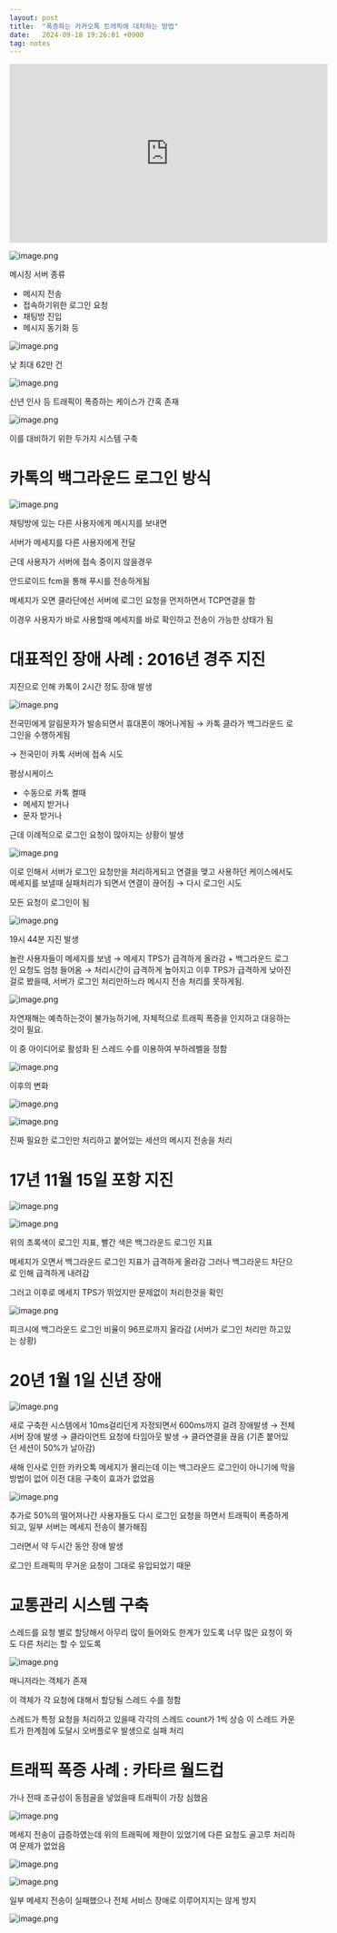 ```yaml
---
layout: post
title:  "폭증하는 카카오톡 트래픽에 대처하는 방법"
date:   2024-09-18 19:26:01 +0900
tag: notes
---
```


<iframe width="560" height="315" src="https://www.youtube.com/embed/U905BeDQ_BA?si=7q41Bl3I4pmG309J" title="YouTube video player" frameborder="0" allow="accelerometer; autoplay; clipboard-write; encrypted-media; gyroscope; picture-in-picture; web-share" referrerpolicy="strict-origin-when-cross-origin" allowfullscreen></iframe>

![image.png](/images/kakaotalkdisaster/image.png)

메시징 서버 종류

- 메시지 전송
- 접속하기위한 로그인 요청
- 채팅방 진입
- 메시지 동기화 등

![image.png](/images/kakaotalkdisaster/image%201.png)

낮 최대 62만 건

![image.png](/images/kakaotalkdisaster/image%202.png)

신년 인사 등 트래픽이 폭증하는 케이스가 간혹 존재

![image.png](/images/kakaotalkdisaster/image%203.png)

이를 대비하기 위한 두가지 시스템 구축

# 카톡의 백그라운드 로그인 방식

![image.png](/images/kakaotalkdisaster/image%204.png)

채팅방에 있는 다른 사용자에게 메시지를 보내면

서버가 메세지를 다른 사용자에게 전달

근데 사용자가 서버에 접속 중이지 않을경우

안드로이드 fcm을 통해 푸시를 전송하게됨

메세지가 오면 클라단에선 서버에 로그인 요청을 먼저하면서 TCP연결을 함

이경우 사용자가 바로 사용할때 메세지를 바로 확인하고 전송이 가능한 상태가 됨 

# 대표적인 장애 사례 : 2016년 경주 지진

지진으로 인해 카톡이 2시간 정도 장애 발생

![image.png](/images/kakaotalkdisaster/image%205.png)

전국민에게 알림문자가 발송되면서 휴대폰이 깨어나게됨 → 카톡 클라가 백그라운드 로그인을 수행하게됨

→ 전국민이 카톡 서버에 접속 시도 

평상시케이스

- 수동으로 카톡 켤때
- 메세지 받거나
- 문자 받거나

근데 이례적으로 로그인 요청이 많아지는 상황이 발생

![image.png](/images/kakaotalkdisaster/image%206.png)

이로 인해서 서버가 로그인 요청만을 처리하게되고 연결을 맺고 사용하던 케이스에서도 메세지를 보낼때 실패처리가 되면서 연결이 끊어짐 → 다시 로그인 시도 

모든 요청이 로그인이 됨

![image.png](/images/kakaotalkdisaster/image%207.png)

19시 44분 지진 발생 

놀란 사용자들이 메세지를 보냄 → 메세지 TPS가 급격하게 올라감 + 백그라운드 로그인 요청도 엄청 들어옴 → 처리시간이 급격하게 높아지고 이후 TPS가 급격하게 낮아진걸로 봤을때, 서버가 로그인 처리만하느라 메시지 전송 처리를 못하게됨.

![image.png](/images/kakaotalkdisaster/image%208.png)

자연재해는 예측하는것이 불가능하기에, 자체적으로 트래픽 폭증을 인지하고 대응하는것이 필요.

이 중 아이디어로 활성화 된 스레드 수를 이용하여 부하레벨을 정함

![image.png](/images/kakaotalkdisaster/image%209.png)

이후의 변화

![image.png](/images/kakaotalkdisaster/image%2010.png)

![image.png](/images/kakaotalkdisaster/image%2011.png)

진짜 필요한 로그인만 처리하고 붙어있는 세션의 메시지 전송을 처리

# 17년 11월 15일 포항 지진

![image.png](/images/kakaotalkdisaster/image%2012.png)

![image.png](/images/kakaotalkdisaster/image%2013.png)

위의 초록색이 로그인 지표, 빨간 색은 백그라운드 로그인 지표 

메세지가 오면서 백그라운드 로그인 지표가 급격하게 올라감 그러나 백그라운드 차단으로 인해 급격하게 내려감

그러고 이후로 메세지 TPS가 뛰었지만 문제없이 처리한것을 확인

![image.png](/images/kakaotalkdisaster/image%2014.png)

피크시에 백그라운드 로그인 비율이 96프로까지 올라감 (서버가 로그인 처리만 하고있는 상황)

# 20년 1월 1일 신년 장애

![image.png](/images/kakaotalkdisaster/image%2015.png)

새로 구축한 시스템에서 10ms걸리던게 자정되면서 600ms까지 걸려 장애발생 → 전체 서버 장애 발생 → 클라이언트 요청에 타임아웃 발생 → 클라연결을 끊음 (기존 붙어있던 세션이 50%가 날아감)

새해 인사로 인한 카카오톡 메세지가 몰리는데 이는 백그라운드 로그인이 아니기에 막을 방법이 없어 이전 대응 구축이 효과가 없었음

![image.png](/images/kakaotalkdisaster/image%2016.png)

추가로 50%의 떨어져나간 사용자들도 다시 로그인 요청을 하면서 트래픽이 폭증하게 되고, 일부 서버는 메세지 전송이 불가해짐

그러면서 약 두시간 동안 장애 발생

로그인 트래픽의 무거운 요청이 그대로 유입되었기 때문 

# 교통관리 시스템 구축

스레드를 요청 별로 할당해서 아무리 많이 들어와도 한계가 있도록 너무 많은 요청이 와도 다른 처리는 할 수 있도록  

![image.png](/images/kakaotalkdisaster/image%2017.png)

매니저라는 객체가 존재

이 객체가 각 요청에 대해서 할당될 스레드 수를 정함 

스레드가 특정 요청을 처리하고 있을때 각각의 스레드 count가 1씩 상승 이 스레드 카운트가 한계점에 도달시 오버플로우 발생으로 실패 처리

# 트래픽 폭증 사례 : 카타르 월드컵

가나 전때 조규성이 동점골을 넣었을때 트래픽이 가장 심했음

![image.png](/images/kakaotalkdisaster/image%2018.png)

메세지 전송이 급증하였는데 위의 트래픽에 제한이 있었기에 다른 요청도 골고루 처리하여 문제가 없었음  

![image.png](/images/kakaotalkdisaster/image%2019.png)

![image.png](/images/kakaotalkdisaster/image%2020.png)

일부 메세지 전송이 실패했으나 전체 서비스 장애로 이루어지지는 않게 방지

![image.png](/images/kakaotalkdisaster/image%2021.png)